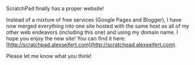 ScratchPad finally has a proper website!

Instead of a mixture of free services (Google Pages and Blogger), I have now merged everything into one site hosted with the same host as all of my other web endeavors (including this one) and using my domain name. I hope you enjoy the new site! You can find it here: [http://scratchpad.alexseifert.com](http://scratchpad.alexseifert.com).

Please let me know what you think!